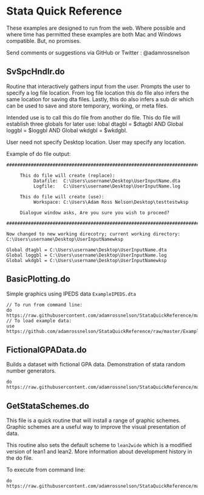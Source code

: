 # Stata Quick Reference

These examples are designed to run from the web. Where possible and where time has permitted these examples are both Mac and Windows compatible. But, no promises.

Send comments or suggestions via GitHub or Twitter : @adamrossnelson

## SvSpcHndlr.do

Routine that interactively gathers input from the user. Prompts the user to specify a log file location. From log file location this do file also infers the same location for saving dta files. Lastly, this do also infers a sub dir which can be used to save and store temporary, working, or meta files.

Intended use is to call this do file from another do file. This do file will establish three globals for later use: lobal dtagbl = $dtagbl AND Global loggbl = $loggbl AND Global wkdgbl = $wkdgbl.

User need not specify Desktop location. User may specify any location.

Example of do file output:
```
#############################################################################

     This do file will create (replace):
          Datafile:  C:\Users\username\Desktop\UserInputName.dta
          Logfile:   C:\Users\username\Desktop\UserInputName.log

     This do file will create (use):
          Workspace: C:\Users\Adam Ross Nelson\Desktop\testtestwksp

     Dialogue window asks, Are you sure you wish to proceed?

#############################################################################

Now changed to new working direcotry; current working directory:
C:\Users\username\Desktop\UserInputNamewksp

Global dtagbl = C:\Users\username\Desktop\UserInputName.dta
Global loggbl = C:\Users\username\Desktop\UserInputName.log
Global wkdgbl = C:\Users\username\Desktop\UserInputNamewksp
```

## BasicPlotting.do

Simple graphics using IPEDS data `ExampleIPEDS.dta`

```
// To run from command line:
do https://raw.githubusercontent.com/adamrossnelson/StataQuickReference/master/BasicPlotting.do
// To load example data:
use https://github.com/adamrossnelson/StataQuickReference/raw/master/ExampleIPEDS.dta
```

## FictionalGPAData.do

Builds a dataset with fictional GPA data. Demonstration of stata random number generators.

```
do https://raw.githubusercontent.com/adamrossnelson/StataQuickReference/master/FictionalGPAData.do
```

## GetStataSchemes.do

This file is a quick routine that will install a range of graphic schemes. Graphic schemes are a useful way to improve the visual presentation of data.

This routine also sets the default scheme to `lean2wide` which is a modified version of lean1 and lean2. More information about development history in the do file.

To execute from command line:

```
do https://raw.githubusercontent.com/adamrossnelson/StataQuickReference/master/GetStataSchemes.do
```
